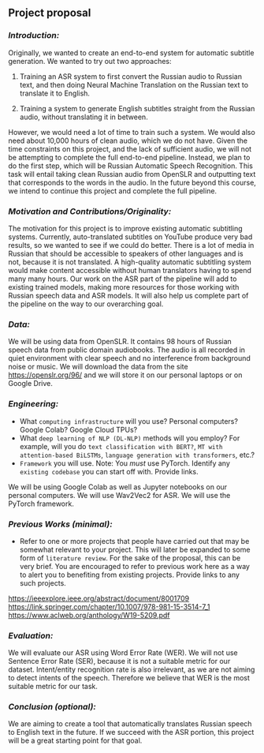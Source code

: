 ## Project proposal

### *Introduction:* 

Originally, we wanted to create an end-to-end system for automatic subtitle generation. We wanted to try out two approaches:  

1) Training an ASR system to first convert the Russian audio to Russian text, and then doing Neural Machine Translation on the Russian text to translate it to English.

2) Training a system to generate English subtitles straight from the Russian audio, without translating it in between.

However, we would need a lot of time to train such a system. We would also need about 10,000 hours of clean audio, which we do not have. Given the time constraints on this project, and the lack of sufficient audio, we will not be attempting to complete the full end-to-end pipeline. Instead, we plan to do the first step, which will be Russian Automatic Speech Recognition. This task will entail taking clean Russian audio from OpenSLR and outputting text that corresponds to the words in the audio. In the future beyond this course, we intend to continue this project and complete the full pipeline.

### *Motivation and Contributions/Originality:*

The motivation for this project is to improve existing automatic subtitling systems. Currently, auto-translated subtitles on YouTube produce very bad results, so we wanted to see if we could do better. There is a lot of media in Russian that should be accessible to speakers of other languages and is not, because it is not translated. A high-quality automatic subtitling system would make content accessible without human translators having to spend many many hours. Our work on the ASR part of the pipeline will add to existing trained models, making more resources for those working with Russian speech data and ASR models. It will also help us complete part of the pipeline on the way to our overarching goal. 

### *Data:*

We will be using data from OpenSLR. It contains 98 hours of Russian speech data from public domain audiobooks. The audio is all recorded in quiet environment with clear speech and no interference from background noise or music. We will download the data from the site https://openslr.org/96/ and we will store it on our personal laptops or on Google Drive.

### *Engineering:*
- What ``computing infrastructure`` will you use? Personal computers? Google Colab? Google Cloud TPUs?
- What ``deep learning of NLP (DL-NLP)`` methods will you employ? For example, will you do ``text classification with BERT?``, ``MT with attention-based BiLSTMs``, ``language generation with transformers``, etc.? 
- ``Framework`` you will use. Note: You *must* use PyTorch. Identify any ``existing codebase`` you can start off with. Provide links.

We will be using Google Colab as well as Jupyter notebooks on our personal computers. We will use Wav2Vec2 for ASR. We will use the PyTorch framework.

### *Previous Works (minimal):*
- Refer to one or more projects that people have carried out that may be somewhat relevant to your project. This will later be expanded to some form of ``literature review``. For the sake of the proposal, this can be very brief. You are encouraged to refer to previous work here as a way to alert you to benefiting from existing projects. Provide links to any such projects.

https://ieeexplore.ieee.org/abstract/document/8001709
https://link.springer.com/chapter/10.1007/978-981-15-3514-7_1
https://www.aclweb.org/anthology/W19-5209.pdf

### *Evaluation:*

We will evaluate our ASR using Word Error Rate (WER). We will not use Sentence Error Rate (SER), because it is not a suitable metric for our dataset. Intent/entity recognition rate is also irrelevant, as we are not aiming to detect intents of the speech. Therefore we believe that WER is the most suitable metric for our task.

### *Conclusion (optional):*

We are aiming to create a tool that automatically translates Russian speech to English text in the future. If we succeed with the ASR portion, this project will be a great starting point for that goal.
